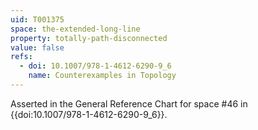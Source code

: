 ```yaml
---
uid: T001375
space: the-extended-long-line
property: totally-path-disconnected
value: false
refs:
  - doi: 10.1007/978-1-4612-6290-9_6
    name: Counterexamples in Topology
---
```

Asserted in the General Reference Chart for space #46 in
{{doi:10.1007/978-1-4612-6290-9_6}}.
